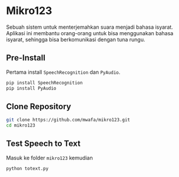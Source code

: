 # Mikro123

Sebuah sistem untuk menterjemahkan suara menjadi bahasa isyarat.
Aplikasi ini membantu orang-orang untuk bisa menggunakan bahasa isyarat,
sehingga bisa berkomunikasi dengan tuna rungu.

## Pre-Install

Pertama install `SpeechRecognition` dan `PyAudio`.

```bash
pip install SpeechRecognition
pip install PyAudio
```

## Clone Repository

```bash
git clone https://github.com/mwafa/mikro123.git
cd mikro123
```

## Test Speech to Text

Masuk ke folder `mikro123` kemudian

```bash
python totext.py
```
